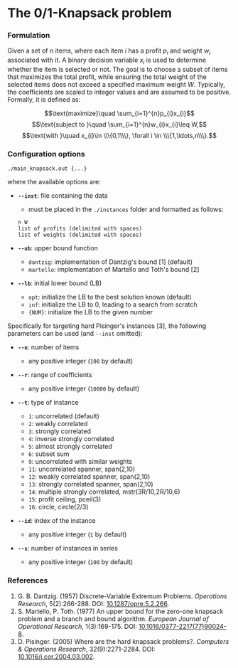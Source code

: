 # The 0/1-Knapsack problem

### Formulation

Given a set of $n$ items, where each item $i$ has a profit $p_i$ and weight $w_i$ associated with it. A binary decision variable $x_i$ is used to determine whether the item is selected or not. The goal is to choose a subset of items that maximizes the total profit, while ensuring the total weight of the selected items does not exceed a specified maximum weight $W$. Typically, the coefficients are scaled to integer values and are assumed to be positive. Formally, it is defined as:

$$\text{maximize}\quad \sum_{i=1}^{n}p_{i}x_{i}$$
$$\text{subject to }\quad \sum_{i=1}^{n}w_{i}x_{i}\leq W,$$
$$\text{with }\quad x_{i}\in \\\{0,1\\\}, \forall i \in \\\{1,\ldots,n\\\}.$$

### Configuration options

```
./main_knapsack.out {...}
```
where the available options are:
- **`--inst`**: file containing the data
  - must be placed in the `./instances` folder and formatted as follows:
  ```
  n W
  list of profits (delimited with spaces)
  list of weights (delimited with spaces)
  ```

- **`--ub`**: upper bound function
  - `dantzig`: implementation of Dantzig's bound [1] (default)
  - `martello`: implementation of Martello and Toth's bound [2]

- **`--lb`**: initial lower bound (LB)
  - `opt`: initialize the LB to the best solution known (default)
  - `inf`: initialize the LB to 0, leading to a search from scratch
  - `{NUM}`: initialize the LB to the given number

Specifically for targeting hard Pisinger's instances [3], the following parameters can be used (and `--inst` omitted):
- **`--n`**: number of items
  - any positive integer (`100` by default)

- **`--r`**: range of coefficients
  - any positive integer (`10000` by default)

- **`--t`**: type of instance
  - `1`: uncorrelated (default)
  - `2`: weakly correlated
  - `3`: strongly correlated
  - `4`: inverse strongly correlated
  - `5`: almost strongly correlated
  - `6`: subset sum
  - `9`: uncorrelated with similar weights
  - `11`: uncorrelated spanner, span(2,10)
  - `12`: weakly correlated spanner, span(2,10)
  - `13`: strongly correlated spanner, span(2,10)
  - `14`: multiple strongly correlated, mstr(3R/10,2R/10,6)
  - `15`: profit ceiling, pceil(3)
  - `16`: circle, circle(2/3)

- **`--id`**: index of the instance
  - any positive integer (`1` by default)

- **`--s`**: number of instances in series
  - any positive integer (`100` by default)

### References

1. G. B. Dantzig. (1957) Discrete-Variable Extremum Problems. *Operations Research*, 5(2):266-288. DOI: [10.1287/opre.5.2.266](https://doi.org/10.1287/opre.5.2.266).
2. S. Martello, P. Toth. (1977) An upper bound for the zero-one knapsack problem and a branch and bound algorithm. *European Journal of Operational Research*, 1(3):169-175. DOI: [10.1016/0377-2217(77)90024-8](https://doi.org/10.1016/0377-2217(77)90024-8).
3. D. Pisinger. (2005) Where are the hard knapsack problems?. *Computers & Operations Research*, 32(9):2271-2284. DOI: [10.1016/j.cor.2004.03.002](https://doi.org/10.1016/j.cor.2004.03.002).
